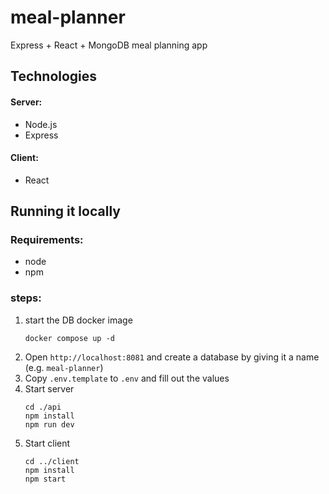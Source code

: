 # meal-planner

Express + React + MongoDB meal planning app

## Technologies

#### Server:

- Node.js
- Express

#### Client:

- React

## Running it locally

### Requirements:

- node
- npm

### steps:

1. start the DB docker image
   ```
   docker compose up -d
   ```
2. Open `http://localhost:8081` and create a database by giving it a name (e.g. `meal-planner`)
3. Copy `.env.template` to `.env` and fill out the values
4. Start server
   ```
   cd ./api
   npm install
   npm run dev
   ```
5. Start client
   ```
   cd ../client
   npm install
   npm start
   ```
